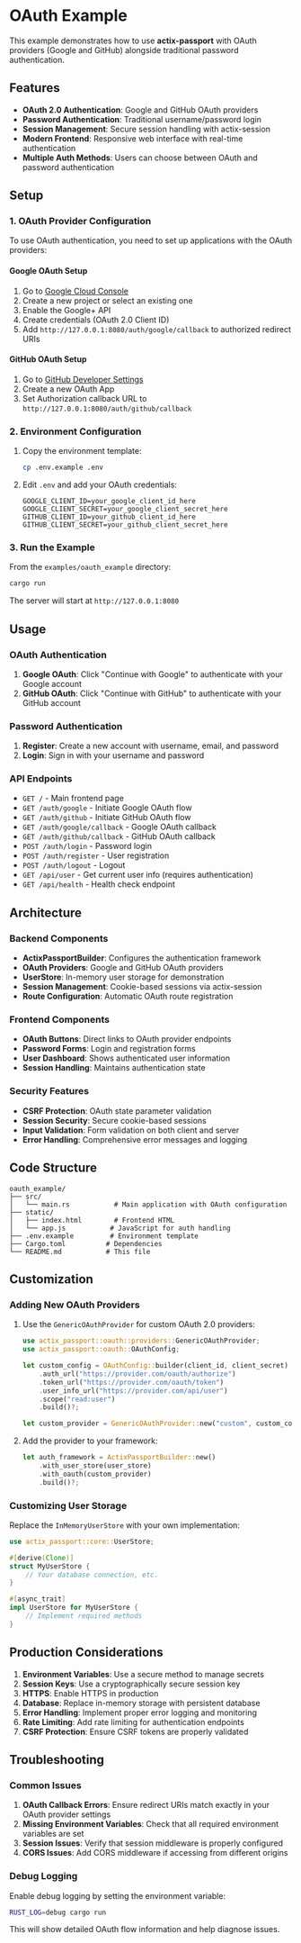 # OAuth Example

This example demonstrates how to use **actix-passport** with OAuth providers (Google and GitHub) alongside traditional password authentication.

## Features

- **OAuth 2.0 Authentication**: Google and GitHub OAuth providers
- **Password Authentication**: Traditional username/password login
- **Session Management**: Secure session handling with actix-session
- **Modern Frontend**: Responsive web interface with real-time authentication
- **Multiple Auth Methods**: Users can choose between OAuth and password authentication

## Setup

### 1. OAuth Provider Configuration

To use OAuth authentication, you need to set up applications with the OAuth providers:

#### Google OAuth Setup
1. Go to [Google Cloud Console](https://console.cloud.google.com/)
2. Create a new project or select an existing one
3. Enable the Google+ API
4. Create credentials (OAuth 2.0 Client ID)
5. Add `http://127.0.0.1:8080/auth/google/callback` to authorized redirect URIs

#### GitHub OAuth Setup
1. Go to [GitHub Developer Settings](https://github.com/settings/developers)
2. Create a new OAuth App
3. Set Authorization callback URL to `http://127.0.0.1:8080/auth/github/callback`

### 2. Environment Configuration

1. Copy the environment template:
   ```bash
   cp .env.example .env
   ```

2. Edit `.env` and add your OAuth credentials:
   ```env
   GOOGLE_CLIENT_ID=your_google_client_id_here
   GOOGLE_CLIENT_SECRET=your_google_client_secret_here
   GITHUB_CLIENT_ID=your_github_client_id_here
   GITHUB_CLIENT_SECRET=your_github_client_secret_here
   ```

### 3. Run the Example

From the `examples/oauth_example` directory:

```bash
cargo run
```

The server will start at `http://127.0.0.1:8080`

## Usage

### OAuth Authentication

1. **Google OAuth**: Click "Continue with Google" to authenticate with your Google account
2. **GitHub OAuth**: Click "Continue with GitHub" to authenticate with your GitHub account

### Password Authentication

1. **Register**: Create a new account with username, email, and password
2. **Login**: Sign in with your username and password

### API Endpoints

- `GET /` - Main frontend page
- `GET /auth/google` - Initiate Google OAuth flow
- `GET /auth/github` - Initiate GitHub OAuth flow
- `GET /auth/google/callback` - Google OAuth callback
- `GET /auth/github/callback` - GitHub OAuth callback
- `POST /auth/login` - Password login
- `POST /auth/register` - User registration
- `POST /auth/logout` - Logout
- `GET /api/user` - Get current user info (requires authentication)
- `GET /api/health` - Health check endpoint

## Architecture

### Backend Components

- **ActixPassportBuilder**: Configures the authentication framework
- **OAuth Providers**: Google and GitHub OAuth providers
- **UserStore**: In-memory user storage for demonstration
- **Session Management**: Cookie-based sessions via actix-session
- **Route Configuration**: Automatic OAuth route registration

### Frontend Components

- **OAuth Buttons**: Direct links to OAuth provider endpoints
- **Password Forms**: Login and registration forms
- **User Dashboard**: Shows authenticated user information
- **Session Handling**: Maintains authentication state

### Security Features

- **CSRF Protection**: OAuth state parameter validation
- **Session Security**: Secure cookie-based sessions
- **Input Validation**: Form validation on both client and server
- **Error Handling**: Comprehensive error messages and logging

## Code Structure

```
oauth_example/
├── src/
│   └── main.rs           # Main application with OAuth configuration
├── static/
│   ├── index.html        # Frontend HTML
│   └── app.js           # JavaScript for auth handling
├── .env.example         # Environment template
├── Cargo.toml          # Dependencies
└── README.md           # This file
```

## Customization

### Adding New OAuth Providers

1. Use the `GenericOAuthProvider` for custom OAuth 2.0 providers:
   ```rust
   use actix_passport::oauth::providers::GenericOAuthProvider;
   use actix_passport::oauth::OAuthConfig;
   
   let custom_config = OAuthConfig::builder(client_id, client_secret)
       .auth_url("https://provider.com/oauth/authorize")
       .token_url("https://provider.com/oauth/token")
       .user_info_url("https://provider.com/api/user")
       .scope("read:user")
       .build()?;
   
   let custom_provider = GenericOAuthProvider::new("custom", custom_config);
   ```

2. Add the provider to your framework:
   ```rust
   let auth_framework = ActixPassportBuilder::new()
       .with_user_store(user_store)
       .with_oauth(custom_provider)
       .build()?;
   ```

### Customizing User Storage

Replace the `InMemoryUserStore` with your own implementation:

```rust
use actix_passport::core::UserStore;

#[derive(Clone)]
struct MyUserStore {
    // Your database connection, etc.
}

#[async_trait]
impl UserStore for MyUserStore {
    // Implement required methods
}
```

## Production Considerations

1. **Environment Variables**: Use a secure method to manage secrets
2. **Session Keys**: Use a cryptographically secure session key
3. **HTTPS**: Enable HTTPS in production
4. **Database**: Replace in-memory storage with persistent database
5. **Error Handling**: Implement proper error logging and monitoring
6. **Rate Limiting**: Add rate limiting for authentication endpoints
7. **CSRF Protection**: Ensure CSRF tokens are properly validated

## Troubleshooting

### Common Issues

1. **OAuth Callback Errors**: Ensure redirect URIs match exactly in your OAuth provider settings
2. **Missing Environment Variables**: Check that all required environment variables are set
3. **Session Issues**: Verify that session middleware is properly configured
4. **CORS Issues**: Add CORS middleware if accessing from different origins

### Debug Logging

Enable debug logging by setting the environment variable:
```bash
RUST_LOG=debug cargo run
```

This will show detailed OAuth flow information and help diagnose issues.